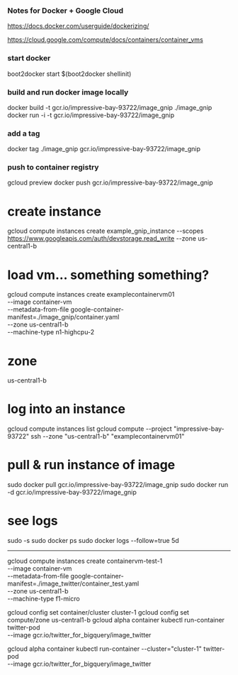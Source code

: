### Notes for Docker + Google Cloud

https://docs.docker.com/userguide/dockerizing/

https://cloud.google.com/compute/docs/containers/container_vms

### start docker
boot2docker start
$(boot2docker shellinit)

###  build and run docker image locally
docker build -t gcr.io/impressive-bay-93722/image_gnip ./image_gnip
docker run -i -t gcr.io/impressive-bay-93722/image_gnip

###  add a tag
docker tag ./image_gnip  gcr.io/impressive-bay-93722/image_gnip

###  push to container registry
gcloud preview docker push gcr.io/impressive-bay-93722/image_gnip

# create instance
gcloud compute instances create example_gnip_instance --scopes https://www.googleapis.com/auth/devstorage.read_write --zone us-central1-b

# load vm... something something?
gcloud compute instances create examplecontainervm01 \
    --image container-vm \
    --metadata-from-file google-container-manifest=./image_gnip/container.yaml \
    --zone us-central1-b \
    --machine-type n1-highcpu-2
    
# zone    
us-central1-b

# log into an instance
gcloud compute instances list
gcloud compute --project "impressive-bay-93722" ssh --zone "us-central1-b" "examplecontainervm01" 

# pull & run instance of image 
sudo docker pull gcr.io/impressive-bay-93722/image_gnip
sudo docker run -d gcr.io/impressive-bay-93722/image_gnip


# see logs
sudo -s
sudo docker ps
sudo docker logs --follow=true 5d


---

gcloud compute instances create containervm-test-1 \
    --image container-vm \
    --metadata-from-file google-container-manifest=./image_twitter/container_test.yaml \
    --zone us-central1-b \
    --machine-type f1-micro

gcloud config set container/cluster cluster-1
gcloud config set compute/zone us-central1-b
gcloud alpha container kubectl run-container twitter-pod \
    --image gcr.io/twitter_for_bigquery/image_twitter
    
gcloud alpha container kubectl run-container --cluster="cluster-1" twitter-pod \
    --image gcr.io/twitter_for_bigquery/image_twitter
